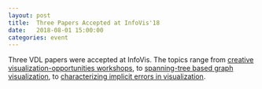 ```yaml
---
layout: post
title:  Three Papers Accepted at InfoVis'18
date:   2018-08-01 15:00:00
categories: event
---
```


Three VDL papers were accepted at InfoVis. The topics range from [creative visualization-opportunities workshops](/publications/2018_infovis_creative-workshops/), to [spanning-tree based graph visualization](/publications/2018_infovis_juniper/), to [characterizing implicit errors in visualization](/publications/2018_infovis_ie-framework/). 
 
